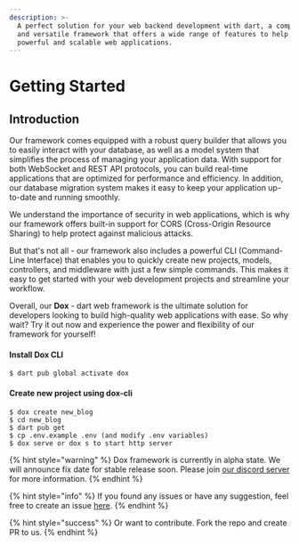 ```yaml
---
description: >-
  A perfect solution for your web backend development with dart, a comprehensive
  and versatile framework that offers a wide range of features to help you build
  powerful and scalable web applications.
---
```


# Getting Started

## Introduction

Our framework comes equipped with a robust query builder that allows you to easily interact with your database, as well as a model system that simplifies the process of managing your application data. With support for both WebSocket and REST API protocols, you can build real-time applications that are optimized for performance and efficiency. In addition, our database migration system makes it easy to keep your application up-to-date and running smoothly.

We understand the importance of security in web applications, which is why our framework offers built-in support for CORS (Cross-Origin Resource Sharing) to help protect against malicious attacks.&#x20;

But that's not all - our framework also includes a powerful CLI (Command-Line Interface) that enables you to quickly create new projects, models, controllers, and middleware with just a few simple commands. This makes it easy to get started with your web development projects and streamline your workflow.

Overall, our **Dox** - dart web framework is the ultimate solution for developers looking to build high-quality web applications with ease. So why wait? Try it out now and experience the power and flexibility of our framework for yourself!

#### Install Dox CLI

```
$ dart pub global activate dox
```

#### Create new project using dox-cli

```
$ dox create new_blog
$ cd new_blog
$ dart pub get
$ cp .env.example .env (and modify .env variables)
$ dox serve or dox s to start http server
```

{% hint style="warning" %}
Dox framework is currently in alpha state. We will announce fix date for stable release soon. Please join [our discord server](https://discord.gg/tfN9Zs9cxu) for more information.
{% endhint %}

{% hint style="info" %}
If you found any issues or have any suggestion, feel free to create an issue [here](https://github.com/necessarylion/dox-core/issues/new).&#x20;
{% endhint %}

{% hint style="success" %}
Or want to contribute. Fork the repo and create PR to us.
{% endhint %}
